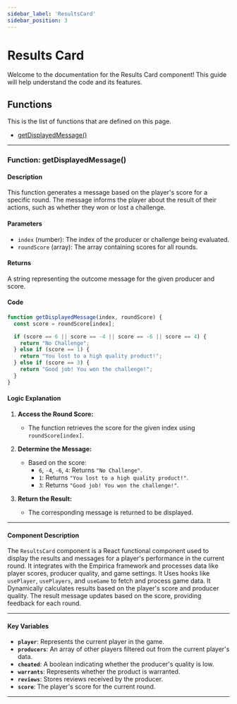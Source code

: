 ```yaml
---
sidebar_label: 'ResultsCard'
sidebar_position: 3
---
```


# <span class="h1style">Results Card</span>
Welcome to the documentation for the Results Card component! This guide will help understand the code and its features.

## <span class="h2style">Functions</span>
This is the list of functions that are defined on this page.
- [getDisplayedMessage()](#function-getdisplayedmessage)

---

### <span class="custom-function-heading">Function: getDisplayedMessage()</span>

#### <span class="custom-heading">Description</span>
This function generates a message based on the player's score for a specific round. The message informs the player about the result of their actions, such as whether they won or lost a challenge.

#### <span class="custom-heading">Parameters</span>
- `index` (number): The index of the producer or challenge being evaluated.
- `roundScore` (array): The array containing scores for all rounds.

#### <span class="custom-heading">Returns</span>
A string representing the outcome message for the given producer and score.

#### <span class="custom-heading">Code</span>

<div class="custom-code-block">

```javascript
function getDisplayedMessage(index, roundScore) {
  const score = roundScore[index];

  if (score == 6 || score == -4 || score == -6 || score == 4) {
    return "No Challenge";
  } else if (score == 1) {
    return "You lost to a high quality product!";
  } else if (score == 3) {
    return "Good job! You won the challenge!";
  }
}
```
</div>



#### <span class="custom-heading">Logic Explanation</span>

1. **Access the Round Score:**
   - The function retrieves the score for the given index using `roundScore[index]`.

2. **Determine the Message:**
   - Based on the score:
     - `6`, `-4`, `-6`, `4`: Returns `"No Challenge"`.
     - `1`: Returns `"You lost to a high quality product!"`.
     - `3`: Returns `"Good job! You won the challenge!"`.

3. **Return the Result:**
   - The corresponding message is returned to be displayed.

---

#### <span class="custom-heading">Component Description</span>

The `ResultsCard` component is a React functional component used to display the results and messages for a player's performance in the current round. It integrates with the Empirica framework and processes data like player scores, producer quality, and game settings. It Uses hooks like `usePlayer`, `usePlayers`, and `useGame` to fetch and process game data. It Dynamically calculates results based on the player's score and producer quality. The result message updates based on the score, providing feedback for each round.

---

#### <span class="custom-heading">Key Variables</span>
- **`player`**: Represents the current player in the game.
- **`producers`**: An array of other players filtered out from the current player's data.
- **`cheated`**: A boolean indicating whether the producer's quality is low.
- **`warrants`**: Represents whether the product is warranted.
- **`reviews`**: Stores reviews received by the producer.
- **`score`**: The player's score for the current round.

---

